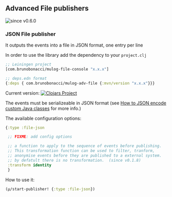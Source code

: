 ## Advanced File publishers
![since v0.6.0](https://img.shields.io/badge/since-v0.6.0-brightgreen)

### JSON File publisher

It outputs the events into a file in JSON format, one entry per line

In order to use the library add the dependency to your `project.clj`

``` clojure
;; Leiningen project
[com.brunobonacci/mulog-file-console "x.x.x"]

;; deps.edn format
{:deps { com.brunobonacci/mulog-adv-file {:mvn/version "x.x.x"}}}
```
Current version: [![Clojars Project](https://img.shields.io/clojars/v/com.brunobonacci/mulog-adv-file.svg)](https://clojars.org/com.brunobonacci/mulog-adv-file)

The events must be serializeable in JSON format (see [How to JSON encode custom Java classes](../json-encode.md) for more info.)

The available configuration options:

``` clojure
{:type :file-json

 ;; FIXME: add config options

 ;; a function to apply to the sequence of events before publishing.
 ;; This transformation function can be used to filter, tranform,
 ;; anonymise events before they are published to a external system.
 ;; by defatult there is no transformation.  (since v0.1.8)
 :transform identity
 }
```

How to use it:

``` clojure
(μ/start-publisher! {:type :file-json})
```
